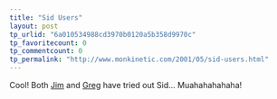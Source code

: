 ```yaml
---
title: "Sid Users"
layout: post
tp_urlid: "6a010534988cd3970b0120a5b358d9970c"
tp_favoritecount: 0
tp_commentcount: 0
tp_permalink: "http://www.monkinetic.com/2001/05/sid-users.html"
---
```

Cool! Both <a href="http://jim.roepcke.com/2001/05/28#item2203">Jim</a> and <a href="http://www.turtleprod.com/greg/index">Greg</a> have tried out Sid... Muahahahahaha!
